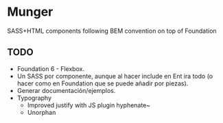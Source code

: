 # Munger

SASS+HTML components following BEM convention on top of Foundation

## TODO

- Foundation 6 - Flexbox.
- Un SASS por componente, aunque al hacer include en Ent ira todo (o hacer como en Foundation que se puede añadir por piezas).
- Generar documentación/ejemplos.
- Typography
    - Improved justify with JS plugin hyphenate~
    - Unorphan
